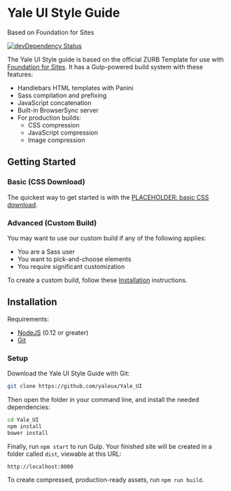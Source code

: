 # Yale UI Style Guide
Based on Foundation for Sites

[![devDependency Status](https://david-dm.org/zurb/foundation-zurb-template/dev-status.svg)](https://david-dm.org/zurb/foundation-zurb-template#info=devDependencies)

The Yale UI Style guide is based on the official ZURB Template for use with [Foundation for Sites](http://foundation.zurb.com/sites). It has a Gulp-powered build system with these features:

- Handlebars HTML templates with Panini
- Sass compilation and prefixing
- JavaScript concatenation
- Built-in BrowserSync server
- For production builds:
  - CSS compression
  - JavaScript compression
  - Image compression


## Getting Started

### Basic (CSS Download)

The quickest way to get started is with the [PLACEHOLDER: basic CSS download](http://example.com). 

### Advanced (Custom Build)

You may want to use our custom build if any of the following applies:

* You are a Sass user
* You want to pick-and-choose elements
* You require significant customization


To create a custom build, follow these [Installation]() instructions.


## Installation


Requirements:

- [NodeJS](https://nodejs.org/en/) (0.12 or greater)
- [Git](https://git-scm.com/)

###  Setup

Download the Yale UI Style Guide with Git:


```bash
git clone https://github.com/yaleux/Yale_UI
```

Then open the folder in your command line, and install the needed dependencies:

```bash
cd Yale_UI
npm install
bower install
```

Finally, run `npm start` to run Gulp. Your finished site will be created in a folder called `dist`, viewable at this URL:

```
http://localhost:8000
```

To create compressed, production-ready assets, run `npm run build`.
